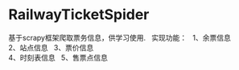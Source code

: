 # RailwayTicketSpider
基于scrapy框架爬取票务信息，供学习使用.  
实现功能：  
1、余票信息  
2、站点信息  
3、票价信息  
4、时刻表信息  
5、售票点信息  
